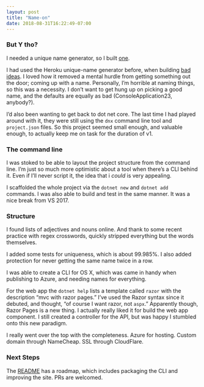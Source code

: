```yaml
---
layout: post
title: "Name-on"
date: 2018-08-31T16:22:49-07:00
---
```


### But Y tho?
I needed a unique name generator, so I built [one](https://name-on.site/).

I had used the Heroku unique-name generator before, when building [bad ideas](https://badideas.herokuapp.com/). I loved how it removed a mental hurdle from getting something out the door; coming up with a name. Personally, I’m horrible at naming things, so this was a necessity. I don’t want to get hung up on picking a good name, and the defaults are equally as bad (ConsoleApplication23, anybody?).

I’d also been wanting to get back to dot net core. The last time I had played around with it, they were still using the `dnx` command line tool and `project.json` files. So this project seemed small enough, and valuable enough, to actually keep me on task for the duration of v1.

### The command line
I was stoked to be able to layout the project structure from the command line. I’m just so much more optimistic about a tool when there’s a CLI behind it. Even if I’ll never script it, the idea that i _could_ is very appealing.

I scaffolded the whole project via the `dotnet new` and `dotnet add` commands. I was also able to build and test in the same manner. It was a nice break from VS 2017.

### Structure
I found lists of adjectives and nouns online. And thank to some recent practice with regex crosswords, quickly stripped everything but the words themselves.

I added some tests for uniqueness, which is about 99.985%. I also added protection for never getting the same name twice in a row.

I was able to create a CLI for OS X, which was came in handy when publishing to Azure, and needing names for everything.

For the web app the `dotnet help` lists a template called `razor` with the description “mvc with razor pages.” I’ve used the Razor syntax since it debuted, and thought, “of course I want razor, not `aspx`.” Apparently though, Razor Pages is a new thing. I actually really liked it for build the web app component. I still created a controller for the API, but was happy I stumbled onto this new paradigm.

I really went over the top with the completeness. Azure for hosting. Custom domain through NameCheap. SSL through CloudFlare.

### Next Steps
The [README](https://github.com/clintcparker/name-on#name-on) has a roadmap, which includes packaging the CLI and improving the site. PRs are welcomed.